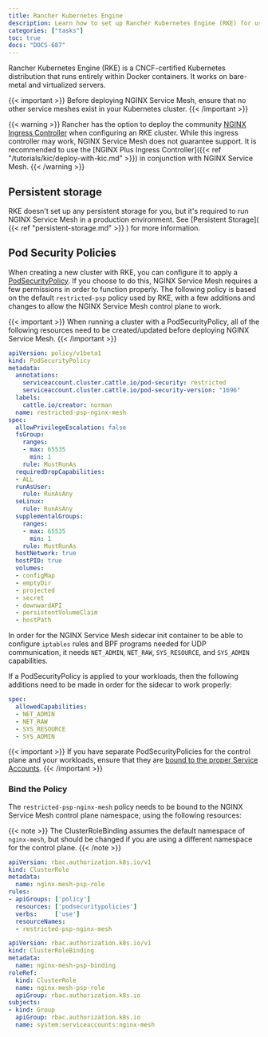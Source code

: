 ```yaml
---
title: Rancher Kubernetes Engine
description: Learn how to set up Rancher Kubernetes Engine (RKE) for use with NGINX Service Mesh.
categories: ["tasks"]
toc: true
docs: "DOCS-687"
---
```


Rancher Kubernetes Engine (RKE) is a CNCF-certified Kubernetes distribution that runs entirely within Docker containers. It works on bare-metal and virtualized servers.

{{< important >}}
Before deploying NGINX Service Mesh, ensure that no other service meshes exist in your Kubernetes cluster.
{{< /important >}}

{{< warning >}}
Rancher has the option to deploy the community [NGINX Ingress Controller](https://github.com/kubernetes/ingress-nginx) when configuring an RKE cluster. While this ingress controller may work, NGINX Service Mesh does not guarantee support. It is recommended to use the [NGINX Plus Ingress Controller]({{< ref "/tutorials/kic/deploy-with-kic.md" >}}) in conjunction with NGINX Service Mesh.
{{< /warning >}}

## Persistent storage

RKE doesn't set up any persistent storage for you, but it's required to run NGINX Service Mesh in a production environment. See [Persistent Storage]( {{< ref "persistent-storage.md" >}} ) for more information.

## Pod Security Policies

When creating a new cluster with RKE, you can configure it to apply a [PodSecurityPolicy](https://kubernetes.io/docs/concepts/policy/pod-security-policy/). If you choose to do this, NGINX Service Mesh requires a few permissions in order to function properly. The following policy is based on the default `restricted-psp` policy used by RKE, with a few additions and changes to allow the NGINX Service Mesh control plane to work.

{{< important >}}
When running a cluster with a PodSecurityPolicy, all of the following resources need to be created/updated before deploying NGINX Service Mesh.
{{< /important >}}

```yaml
apiVersion: policy/v1beta1
kind: PodSecurityPolicy
metadata:
  annotations:
    serviceaccount.cluster.cattle.io/pod-security: restricted
    serviceaccount.cluster.cattle.io/pod-security-version: "1696"
  labels:
    cattle.io/creator: norman
  name: restricted-psp-nginx-mesh
spec:
  allowPrivilegeEscalation: false
  fsGroup:
    ranges:
    - max: 65535
      min: 1
    rule: MustRunAs
  requiredDropCapabilities:
  - ALL
  runAsUser:
    rule: RunAsAny
  seLinux:
    rule: RunAsAny
  supplementalGroups:
    ranges:
    - max: 65535
      min: 1
    rule: MustRunAs
  hostNetwork: true
  hostPID: true
  volumes:
  - configMap
  - emptyDir
  - projected
  - secret
  - downwardAPI
  - persistentVolumeClaim
  - hostPath
```

In order for the NGINX Service Mesh sidecar init container to be able to configure `iptables` rules and BPF programs needed for UDP communication, it needs `NET_ADMIN`, `NET_RAW`, `SYS_RESOURCE`, and `SYS_ADMIN` capabilities.

If a PodSecurityPolicy is applied to your workloads, then the following additions need to be made in order for the sidecar to work properly:

```yaml
spec:
  allowedCapabilities:
  - NET_ADMIN
  - NET_RAW
  - SYS_RESOURCE
  - SYS_ADMIN
```

{{< important >}}
If you have separate PodSecurityPolicies for the control plane and your workloads, ensure that they are [bound to the proper Service Accounts](#bind-the-policy).
{{< /important >}}

### Bind the Policy

The `restricted-psp-nginx-mesh` policy needs to be bound to the NGINX Service Mesh control plane namespace, using the following resources:

{{< note >}}
The ClusterRoleBinding assumes the default namespace of `nginx-mesh`, but should be changed if you are using a different namespace for the control plane.
{{< /note >}}

```yaml
apiVersion: rbac.authorization.k8s.io/v1
kind: ClusterRole
metadata:
  name: nginx-mesh-psp-role
rules:
- apiGroups: ['policy']
  resources: ['podsecuritypolicies']
  verbs:     ['use']
  resourceNames:
  - restricted-psp-nginx-mesh
```

```yaml
apiVersion: rbac.authorization.k8s.io/v1
kind: ClusterRoleBinding
metadata:
  name: nginx-mesh-psp-binding
roleRef:
  kind: ClusterRole
  name: nginx-mesh-psp-role
  apiGroup: rbac.authorization.k8s.io
subjects:
- kind: Group
  apiGroup: rbac.authorization.k8s.io
  name: system:serviceaccounts:nginx-mesh
  ```
